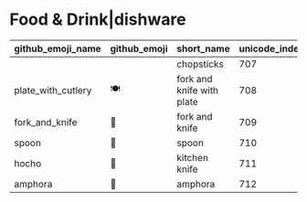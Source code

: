 # Food & Drink|dishware

|github_emoji_name|github_emoji|short_name|unicode_index|
|---|---|---|---|
|||chopsticks|707|
|plate_with_cutlery|:plate_with_cutlery:|fork and knife with plate|708|
|fork_and_knife|:fork_and_knife:|fork and knife|709|
|spoon|:spoon:|spoon|710|
|hocho|:hocho:|kitchen knife|711|
|amphora|:amphora:|amphora|712|

